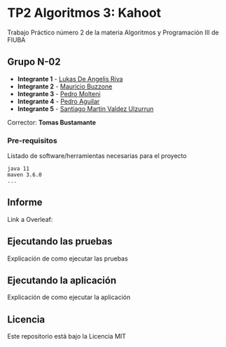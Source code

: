 # TP2 Algoritmos 3: Kahoot

Trabajo Práctico número 2 de la materia Algoritmos y Programación III de FIUBA

## Grupo N-02

* **Integrante 1** - [Lukas De Angelis Riva](https://github.com/Lukas-De-Angelis-Riva)
* **Integrante 2** - [Mauricio Buzzone](https://github.com/MauricioBuzzone)
* **Integrante 3** - [Pedro Molteni](https://github.com/PedroMolteni)
* **Integrante 4** - [Pedro Aguilar](https://github.com/PedroAguilar98)
* **Integrante 5** - [Santiago Martin Valdez Ulzurrun](https://github.com/SantiValdezUlzurrun)

Corrector: **Tomas Bustamante**

### Pre-requisitos

Listado de software/herramientas necesarias para el proyecto

```
java 11
maven 3.6.0
...
```

## Informe
Link a Overleaf:

## Ejecutando las pruebas

Explicación de como ejecutar las pruebas

## Ejecutando la aplicación

Explicación de como ejecutar la aplicación

## Licencia

Este repositorio está bajo la Licencia MIT

